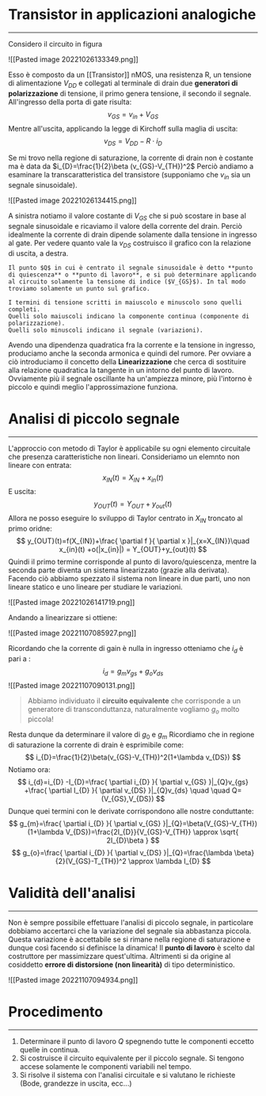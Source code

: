 # Transistor in applicazioni analogiche
---
Considero il circuito in figura

![[Pasted image 20221026133349.png]]

Esso è composto da un [[Transistor]] nMOS, una resistenza R, un tensione di alimentazione $V_{DD}$ e collegati al terminale di drain due **generatori di polarizzazione** di tensione, il primo genera tensione, il secondo il segnale.
All'ingresso della porta di gate risulta:
$$
v_{GS}=v_{in}+V_{GS}
$$
Mentre all'uscita, applicando la legge di Kirchoff sulla maglia di uscita:
$$
v_{DS}=V_{DD}-R \cdot i_{D}
$$

Se mi trovo nella regione di saturazione, la corrente di drain non è costante ma è data da $i_{D}=\frac{1}{2}\beta (v_{GS}-V_{TH})^2$ 
Perciò andiamo a esaminare la transcaratteristica del transistore (supponiamo che $v_{in}$ sia un segnale sinusoidale).

![[Pasted image 20221026134415.png]]

A sinistra notiamo il valore costante di $V_{GS}$ che si può scostare in base al segnale sinusoidale e ricaviamo il valore della corrente del drain.
Perciò idealmente la corrente di drain dipende solamente dalla tensione in ingresso al gate.
Per vedere quanto vale la $v_{DS}$ costruisco il grafico con la relazione di uscita, a destra.

```ad-note
Il punto $Q$ in cui è centrato il segnale sinusoidale è detto **punto di quiescenza** o **punto di lavoro**, e si può determinare applicando al circuito solamente la tensione di indice ($V_{GS}$). In tal modo troviamo solamente un punto sul grafico.
```

```ad-note
I termini di tensione scritti in maiuscolo e minuscolo sono quelli completi.
Quelli solo maiuscoli indicano la componente continua (componente di polarizzazione).
Quelli solo minuscoli indicano il segnale (variazioni).
```

Avendo una dipendenza quadratica fra la corrente e la tensione in ingresso, produciamo anche la seconda armonica e quindi del rumore.
Per ovviare a ciò introduciamo il concetto della **Linearizzazione** che cerca di sostituire alla relazione quadratica la tangente in un intorno del punto di lavoro.
Ovviamente più il segnale oscillante ha un'ampiezza minore, più l'intorno è piccolo e quindi meglio l'approssimazione funziona.

# Analisi di piccolo segnale
---
L'approccio con metodo di Taylor è applicabile su ogni elemento circuitale che presenza caratteristiche non lineari.
Consideriamo un elemnto non lineare con entrata:
$$
x_{IN}(t)=X_{IN}+x_{in}(t)
$$
E uscita:
$$
y_{OUT}(t)=Y_{OUT}+ y_{out}(t)
$$
Allora ne posso eseguire lo sviluppo di Taylor centrato in $X_{IN}$ troncato al primo oridne:
$$
y_{OUT}(t)=f(X_{IN})+\frac{ \partial f }{ \partial x }|_{x=X_{IN}}\quad x_{in}(t) +o(|x_{in}|) = Y_{OUT}+y_{out}(t)
$$
Quindi il primo termine corrisponde al punto di lavoro/quiescenza, mentre la seconda parte diventa un sistema linearizzato (grazie alla derivata).
Facendo ciò abbiamo spezzato il sistema non lineare in due parti, uno non lineare statico e uno lineare per studiare le variazioni.

![[Pasted image 20221026141719.png]]

Andando a linearizzare si ottiene:

![[Pasted image 20221107085927.png]]

Ricordando che la corrente di gain è nulla in ingresso otteniamo che $i_{d}$ è pari a :
$$
i_{d}=g_{m}v_{gs} + g_{o}v_{ds}
$$
![[Pasted image 20221107090131.png]]

>Abbiamo individuato il **circuito equivalente** che corrisponde a un generatore di transconduttanza, naturalmente vogliamo $g_{o}$ molto piccola! 

Resta dunque da determinare il valore di $g_{0}$ e $g_{m}$
Ricordiamo che in regione di saturazione la corrente di drain è esprimibile come:
$$
i_{D}=\frac{1}{2}\beta(v_{GS}-V_{TH})^2(1+\lambda v_{DS})
$$
Notiamo ora:
$$
i_{d}=i_{D} -I_{D}=\frac{ \partial i_{D} }{ \partial v_{GS} }|_{Q}v_{gs} +\frac{ \partial I_{D} }{ \partial v_{DS} }|_{Q}v_{ds}  \quad \quad Q=(V_{GS},V_{DS}) 
$$
Dunque quei termini con le derivate corrispondono alle nostre conduttante:
$$
g_{m}=\frac{ \partial i_{D} }{ \partial v_{GS} }|_{Q}=\beta(V_{GS}-V_{TH})(1+\lambda V_{DS})=\frac{2I_{D}}{V_{GS}-V_{TH}} \approx \sqrt{ 2I_{D}\beta } 
$$
$$
g_{o}=\frac{ \partial i_{D} }{ \partial v_{DS} }|_{Q}=\frac{\lambda \beta}{2}(V_{GS}-T_{TH})^2 \approx \lambda I_{D} 
$$

# Validità dell'analisi
---
Non è sempre possibile effettuare l'analisi di piccolo segnale, in particolare dobbiamo accertarci che la variazione del segnale sia abbastanza piccola. 
Questa variazione è accettabile se si rimane nella regione di saturazione e dunque così facendo si definisce la dinamica!
Il **punto di lavoro** è scelto dal costruttore per massimizzare quest'ultima.
Altrimenti si da origine al cosiddetto **errore di distorsione (non linearità)** di tipo deterministico.

![[Pasted image 20221107094934.png]]


# Procedimento
---
1. Determinare il punto di lavoro $Q$ spegnendo tutte le componenti eccetto quelle in continua.
2. Si costruisce il circuito equivalente per il piccolo segnale. Si tengono accese solamente le componenti variabili nel tempo.
3. Si risolve il sistema con l'analisi circuitale e si valutano le richieste (Bode, grandezze in uscita, ecc...)